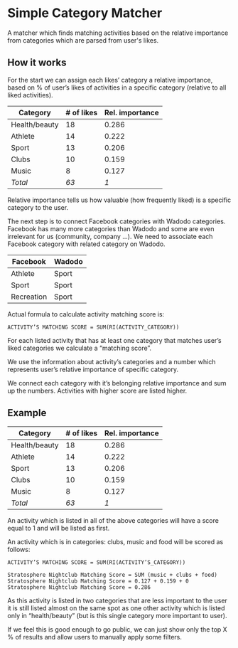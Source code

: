 # Simple Category Matcher

A matcher which finds matching activities based on the relative importance from
categories which are parsed from user's likes.

## How it works

For the start we can assign each likes’ category a relative importance,
based on % of user’s likes of activities in a specific category (relative
to all liked activities).

Category | # of likes | Rel. importance
-------- | ---------- | ---------------
Health/beauty | 18 | 0.286
Athlete | 14 | 0.222
Sport | 13 | 0.206
Clubs | 10 | 0.159
Music | 8 | 0.127
*Total* | *63* | *1*

Relative importance tells us how valuable (how frequently liked) is a
specific category to the user.

The next step is to connect Facebook categories with Wadodo categories.
Facebook has many more categories than Wadodo and some are even irrelevant
for us (community, company ...). We need to associate each Facebook category
with related category on Wadodo.

Facebook | Wadodo
-------- | ------
Athlete | Sport
Sport | Sport
Recreation | Sport

Actual formula to calculate activity matching score is:

```
ACTIVITY’S MATCHING SCORE = SUM(RI(ACTIVITY_CATEGORY))
```

For each listed activity that has at least one category that matches user’s
liked categories we calculate a “matching score”.

We use the information about activity’s categories and a number which
represents user’s relative importance of specific category.

We connect each category with it’s belonging relative importance and sum up
the numbers. Activities with higher score are listed higher.

## Example

Category | # of likes | Rel. importance
-------- | ---------- | ---------------
Health/beauty | 18 | 0.286
Athlete | 14 | 0.222
Sport | 13 | 0.206
Clubs | 10 | 0.159
Music | 8 | 0.127
*Total* | *63* | *1*


An activity which is listed in all of the above categories will have a score
equal to 1 and will be listed as first.

An activity which is in categories: clubs, music and food will be scored as
follows:

```
ACTIVITY’S MATCHING SCORE = SUM(RI(ACTIVITY’S_CATEGORY))
```

```
Stratosphere Nightclub Matching Score = SUM (music + clubs + food)
Stratosphere Nightclub Matching Score = 0.127 + 0.159 + 0
Stratosphere Nightclub Matching Score = 0.286
```

As this activity is listed in two categories that are less important to the
user it is still listed almost on the same spot as one other activity which is
listed only in “health/beauty” (but is this single category more important
to user).

If we feel this  is good enough to go public, we can just show only the top X %
of results and allow users to manually apply some filters.
